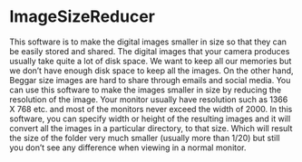 # ImageSizeReducer
This software is to make the digital images smaller in size so that they can be easily stored and shared.
The digital images that your camera produces usually take quite a lot of disk space. We want to keep all our memories but we don’t have enough disk space to keep all the images. On the other hand, Beggar size images are hard to share through emails and social media.
You can use this software to make the images smaller in size by reducing the resolution of the image. Your monitor usually have resolution such as 1366 X 768 etc. and most of the monitors never exceed the width of 2000. 
In this software, you can specify width or height of the resulting images and it will convert all the images in a particular directory, to that size. Which will result the size of the folder very much smaller (usually more than 1/20) but still you don’t see any difference when viewing in a normal monitor.  

